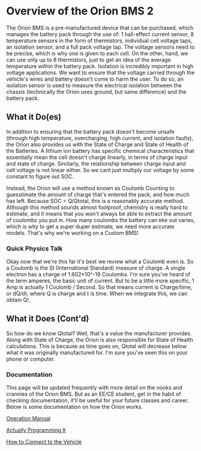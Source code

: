 # Overview of the Orion BMS 2
The Orion BMS is a pre-manufactured device that can be purchased, which manages the battery pack through the use of: 1 hall-effect current sensor, 8 temperature sensors in the form of thermistors, individual cell voltage taps, an isolation sensor, and a full pack voltage tap. The voltage sensors need to be precise, which is why one is given to each cell. On the other, hand, we can use only up to 8 thermistors, just to get an idea of the average temperature within the battery pack. Isolation is incredibly important in high voltage applications. We want to ensure that the voltage carried through the vehicle's wires and battery doesn't come to harm the user. To do so, an isolation sensor is used to measure the electrical isolation between the chassis (technically the Orion uses ground, but same difference) and the battery pack. 

## What it Do(es)
In addition to ensuring that the battery pack doesn't become unsafe (through high temperature, overcharging, high current, and isolation faults), the Orion also provides us with the State of Charge and State of Health of the Batteries. A lithium ion battery has specific chemical characteristics that essentially mean the cell doesn't charge linearly, in terms of charge input and state of charge. Similarly, the relationship between charge input and cell voltage is not linear either. So we cant just multiply our voltage by some constant to figure out SOC. 

Instead, the Orion will use a method known as Coulomb Counting to guesstimate the amount of charge that's entered the pack, and how much has left. Because SOC = Q/Qtotal, this is a reasonably accurate method. Although this method sounds almost foolproof, chemistry is really hard to estimate, and it means that you won't always be able to extract the amount of coulombs you put in. How many coulombs the battery can eke out varies, which is why to get a super duper estimate, we need more accurate models. That's why we're working on a Custom BMS!

### Quick Physics Talk
Okay now that we're this far it's best we review what a Coulomb even is. So a Coulomb is the SI (International Standard) measure of charge. A single electron has a charge of 1.602*10^-19 Coulombs. I'm sure you've heard of the term amperes, the basic unit of current. But to be a little more specific, 1 Amp is actually 1 Coulomb / Second. So that means current is Charge/time, or dQ/dt, where Q is charge and t is time. When we integrate this, we can obtain Q!. 

## What it Does (Cont'd)
So how do we know Qtotal? Well, that's a value the manufacturer provides. Along with State of Charge, the Orion is also responsible for State of Health calculations. This is because as time goes on, Qtotal will decrease below what it was originally manufactured for. I'm sure you've seen this on your phone or computer. 

### Documentation
This page will be updated frequently with more detail on the nooks and crannies of the Orion BMS. But as an EE/CE student, get in the habit of checking documentation, it'll be useful for your future classes and career. Below is some documentation on how the Orion works.

[Operation Manual](https://www.orionbms.com/manuals/pdf/orionbms2_operational_manual.pdf)

[Actually Programming It](https://www.orionbms.com/manuals/utility_o2/)

[How to Connect to the Vehicle](https://www.orionbms.com/manuals/pdf/orionbms2_wiring_manual.pdf)
